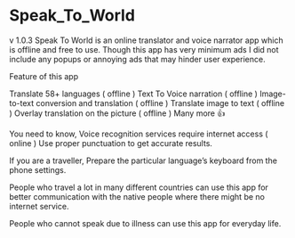 # Speak_To_World
v 1.0.3
Speak To World is an online translator and voice narrator app which is offline and free to use. Though this app has very minimum ads I did not include any popups or annoying ads that may hinder user experience.

Feature of this app

Translate 58+ languages ( offline )
Text To Voice narration ( offline )
Image-to-text conversion and translation ( offline )
Translate image to text ( offline )
Overlay translation on the picture ( offline )
Many more 👍

You need to know,
Voice recognition services require internet access ( online )
Use proper punctuation to get accurate results.

If you are a traveller,
Prepare the particular language’s keyboard from the phone settings.

People who travel a lot in many different countries can use this app for better communication with the native people where there might be no internet service.

People who cannot speak due to illness can use this app for everyday life.

